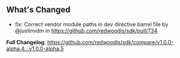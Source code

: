 ## What's Changed
* fix: Correct vendor module paths in dev directive barrel file by @justinvdm in https://github.com/redwoodjs/sdk/pull/734


**Full Changelog**: https://github.com/redwoodjs/sdk/compare/v1.0.0-alpha.4...v1.0.0-alpha.5
